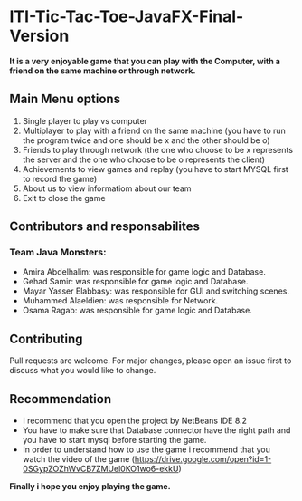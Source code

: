 # ITI-Tic-Tac-Toe-JavaFX-Final-Version

**It is a very enjoyable game that you can play with the Computer, with a friend on the same machine or through network.**

## Main Menu options
1. Single player to play vs computer
2. Multiplayer to play with a friend on the same machine (you have to run the program twice and one should be x and the other should be o)
3. Friends to play through network (the one who choose to be x represents the server and the one who choose to be o represents the client)
4. Achievements to view games and replay (you have to start MYSQL first to record the game)
5. About us to view informatiom about our team 
6. Exit to close the game

## Contributors and responsabilites

### Team Java Monsters:
* Amira Abdelhalim: was responsible for game logic and Database.
* Gehad Samir: was responsible for game logic and Database.
* Mayar Yasser Elabbasy: was responsible for GUI and switching scenes.
* Muhammed Alaeldien:  was responsible for Network.
* Osama Ragab:  was responsible for game logic and Database.

  
## Contributing
Pull requests are welcome. For major changes, please open an issue first to discuss what you would like to change.

## Recommendation
* I recommend that you open the project by NetBeans IDE 8.2 
* You have to make sure that Database connector have the right path and you have to start mysql before starting the game.
* In order to understand how to use the game i recommend that you watch the video of the game
 (https://drive.google.com/open?id=1-0SGypZOZhWvCB7ZMUel0KO1wo6-ekkU)

**Finally i hope you enjoy playing the game.**
 
